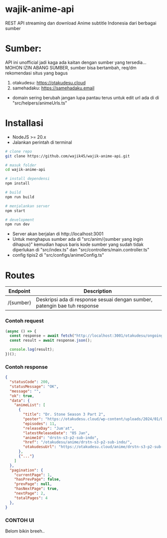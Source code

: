 # wajik-anime-api

REST API streaming dan download Anime subtitle Indonesia dari berbagai sumber

# Sumber:

API ini unofficial jadi kaga ada kaitan dengan sumber yang tersedia...
MOHON IZIN ABANG SUMBER, sumber bisa bertambah, req/dm rekomendasi situs yang bagus

1. otakudesu: https://otakudesu.cloud
2. samehadaku: https://samehadaku.email

- domain sering berubah jangan lupa pantau terus untuk edit url ada di di "src/helpers/animeUrls.ts"

# Installasi

- NodeJS >= 20.x
- Jalankan perintah di terminal

```sh
# clone repo
git clone https://github.com/wajik45/wajik-anime-api.git

# masuk folder
cd wajik-anime-api

# install dependensi
npm install

# build
npm run build

# menjalankan server
npm start

# development
npm run dev
```

- Server akan berjalan di http://localhost:3001
- Untuk menghapus sumber ada di "src/anim/{sumber yang ingin dihapus}" kemudian hapus baris kode sumber yang sudah tidak diperlukan di "src/index.ts" dan "src/controllers/main.controller.ts"
- config tipis2 di "src/configs/animeConfig.ts"

# Routes

| Endpoint  | Description                                                               |
| --------- | ------------------------------------------------------------------------- |
| /{sumber} | Deskripsi ada di response sesuai dengan sumber, patengin bae tuh response |

### Contoh request

```js
(async () => {
  const response = await fetch("http://localhost:3001/otakudesu/ongoing?page=1");
  const result = await response.json();

  console.log(result);
})();
```

### Contoh response

```json
{
  "statusCode": 200,
  "statusMessage": "OK",
  "message": "",
  "ok": true,
  "data": {
    "animeList": [
      {
        "title": "Dr. Stone Season 3 Part 2",
        "poster": "https://otakudesu.cloud/wp-content/uploads/2024/01/Dr.-Stone-Season-3-Part-2-Sub-Indo.jpg",
        "episodes": 11,
        "releaseDay": "Jum'at",
        "latestReleaseDate": "05 Jan",
        "animeId": "drstn-s3-p2-sub-indo",
        "href": "/otakudesu/anime/drstn-s3-p2-sub-indo/",
        "otakudesuUrl": "https://otakudesu.cloud/anime/drstn-s3-p2-sub-indo/"
      },
      {"..."}
    ]
  },
  "pagination": {
    "currentPage": 1,
    "hasPrevPage": false,
    "prevPage": null,
    "hasNextPage": true,
    "nextPage": 2,
    "totalPages": 4
  },
}
```

### CONTOH UI

Belom bikin breeh..
